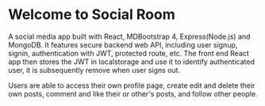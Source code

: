 # Welcome to Social Room

A social media app built with React, MDBootstrap 4, Express(Node.js) and MongoDB. It features secure backend web API, including user signup, signin, authentication with JWT, protected route, etc. The front end React app then stores the JWT in localstorage and use it to identify authenticated user, it is subsequently remove when user signs out.

Users are able to access their own profile page, create edit and delete their own posts, comment and like their or other's posts, and follow other people.
